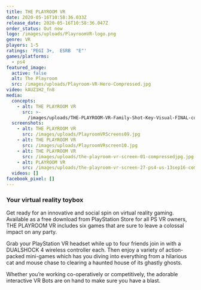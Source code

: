 ```yaml
---
title: THE PLAYROOM VR
date: 2020-05-16T10:58:36.033Z
release_date: 2020-05-16T10:58:36.047Z
order_status: Out now
logo: /images/uploads/PlayroomVR-logo.png
genre: VR
players: 1-5
ratings: 'PEGI 3+,  ESRB  "E"'
games/platforms:
  - ps4
featured_image:
  active: false
  alt: The Playroom
  src: /images/uploads/Playroom-VR-Hero-Compressed.jpg
video: kAUZ1H2_fn8
media:
  concepts:
    - alt: THE PLAYROOM VR
      src: >-
        /images/uploads/THE-PLAYROOM-VR-Family-Shot-Key-Visual-FINAL-compressor.jpg
  screenshots:
    - alt: THE PLAYROOM VR
      src: /images/uploads/PlayroomVRScreens09.jpg
    - alt: THE PLAYROOM VR
      src: /images/uploads/PlayroomVRscreen10.jpg
    - alt: THE PLAYROOM VR
      src: /images/uploads/the-playroom-vr-screen-01-compressedjpg.jpg
    - alt: PLAYROOM VR
      src: /images/uploads/the-playroom-vr-screen-27-ps4-us-13sep16-compressed.jpg
  videos: []
facebook_pixel: []
---
```

### Your virtual reality toybox

Get ready for an innovative and social spin on virtual reality gaming. Available as a free download from PlayStation Store for all PS VR owners, THE PLAYROOM VR includes six games that are sure to leave a colossal impact on any party.

Grab your PlayStation VR headset while up to four friends join in with a DUALSHOCK 4 wireless controller each. Then enjoy a variety of action-packed mini-games which has you diving into everything from a hilarious cat and mouse chase to clearing a haunted house of its ghastly ghosts.

Whether you’re working co-operatively or competitively, the adorable interactive VR Bots are on hand to make sure you have a blast.
